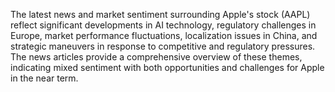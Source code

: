 The latest news and market sentiment surrounding Apple's stock (AAPL) reflect significant developments in AI technology, regulatory challenges in Europe, market performance fluctuations, localization issues in China, and strategic maneuvers in response to competitive and regulatory pressures. The news articles provide a comprehensive overview of these themes, indicating mixed sentiment with both opportunities and challenges for Apple in the near term.